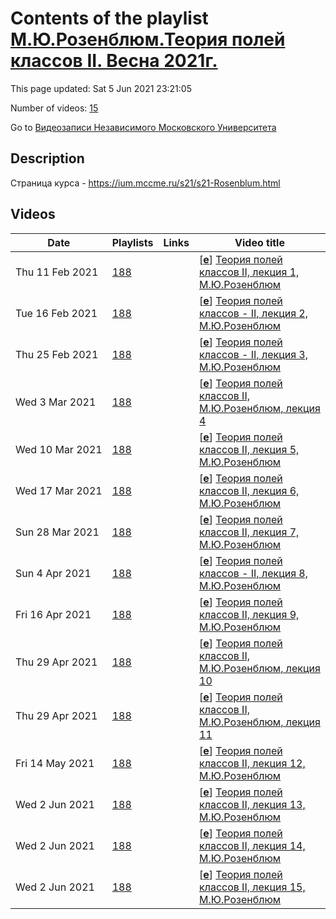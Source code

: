 # Contents of the playlist [М.Ю.Розенблюм.Теория полей классов II. Весна 2021г.](https://www.youtube.com/playlist?list=PLp9ABVh6_x4F89eMkgqcG4wa2Y2NvY2VP)

This page updated: Sat 5 Jun 2021 23:21:05

Number of videos: [15](#videos)

Go to [Видеозаписи Независимого Московского Университета](../README.md)

## Description

Страница курса - <https://ium.mccme.ru/s21/s21-Rosenblum.html>

## Videos

|Date|Playlists|Links|Video title|
|---|---|---|---|
| Thu&nbsp;11&nbsp;Feb&nbsp;2021 | [188](../playlists/188 "М.Ю.Розенблюм.Теория полей классов II. Весна 2021г.") |  | [[**e**](https://studio.youtube.com/video/nW-7f-8kbnA/edit "Edit")] [Теория полей классов II, лекция 1, М.Ю.Розенблюм](https://www.youtube.com/watch?v=nW-7f-8kbnA&list=PLp9ABVh6_x4F89eMkgqcG4wa2Y2NvY2VP) |
| Tue&nbsp;16&nbsp;Feb&nbsp;2021 | [188](../playlists/188 "М.Ю.Розенблюм.Теория полей классов II. Весна 2021г.") |  | [[**e**](https://studio.youtube.com/video/y620SkK_GOM/edit "Edit")] [Теория полей классов - II, лекция 2, М.Ю.Розенблюм](https://www.youtube.com/watch?v=y620SkK_GOM&list=PLp9ABVh6_x4F89eMkgqcG4wa2Y2NvY2VP) |
| Thu&nbsp;25&nbsp;Feb&nbsp;2021 | [188](../playlists/188 "М.Ю.Розенблюм.Теория полей классов II. Весна 2021г.") |  | [[**e**](https://studio.youtube.com/video/IgEmkVEGVBw/edit "Edit")] [Теория полей классов - II, лекция 3, М.Ю.Розенблюм](https://www.youtube.com/watch?v=IgEmkVEGVBw&list=PLp9ABVh6_x4F89eMkgqcG4wa2Y2NvY2VP) |
| Wed&nbsp;3&nbsp;Mar&nbsp;2021 | [188](../playlists/188 "М.Ю.Розенблюм.Теория полей классов II. Весна 2021г.") |  | [[**e**](https://studio.youtube.com/video/Mf3K53yx19E/edit "Edit")] [Теория полей классов II, М.Ю.Розенблюм, лекция 4](https://www.youtube.com/watch?v=Mf3K53yx19E&list=PLp9ABVh6_x4F89eMkgqcG4wa2Y2NvY2VP) |
| Wed&nbsp;10&nbsp;Mar&nbsp;2021 | [188](../playlists/188 "М.Ю.Розенблюм.Теория полей классов II. Весна 2021г.") |  | [[**e**](https://studio.youtube.com/video/I5zsO_O4u1c/edit "Edit")] [Теория полей классов II, лекция 5, М.Ю.Розенблюм](https://www.youtube.com/watch?v=I5zsO_O4u1c&list=PLp9ABVh6_x4F89eMkgqcG4wa2Y2NvY2VP) |
| Wed&nbsp;17&nbsp;Mar&nbsp;2021 | [188](../playlists/188 "М.Ю.Розенблюм.Теория полей классов II. Весна 2021г.") |  | [[**e**](https://studio.youtube.com/video/PYJK4JqAlB0/edit "Edit")] [Теория полей классов II, лекция 6, М.Ю.Розенблюм](https://www.youtube.com/watch?v=PYJK4JqAlB0&list=PLp9ABVh6_x4F89eMkgqcG4wa2Y2NvY2VP) |
| Sun&nbsp;28&nbsp;Mar&nbsp;2021 | [188](../playlists/188 "М.Ю.Розенблюм.Теория полей классов II. Весна 2021г.") |  | [[**e**](https://studio.youtube.com/video/9bDzb7PHHqA/edit "Edit")] [Теория полей классов II, лекция 7, М.Ю.Розенблюм](https://www.youtube.com/watch?v=9bDzb7PHHqA&list=PLp9ABVh6_x4F89eMkgqcG4wa2Y2NvY2VP) |
| Sun&nbsp;4&nbsp;Apr&nbsp;2021 | [188](../playlists/188 "М.Ю.Розенблюм.Теория полей классов II. Весна 2021г.") |  | [[**e**](https://studio.youtube.com/video/nUTXMZGWrJs/edit "Edit")] [Теория полей классов - II, лекция 8, М.Ю.Розенблюм](https://www.youtube.com/watch?v=nUTXMZGWrJs&list=PLp9ABVh6_x4F89eMkgqcG4wa2Y2NvY2VP) |
| Fri&nbsp;16&nbsp;Apr&nbsp;2021 | [188](../playlists/188 "М.Ю.Розенблюм.Теория полей классов II. Весна 2021г.") |  | [[**e**](https://studio.youtube.com/video/TM9LUNf2cBw/edit "Edit")] [Теория полей классов II, лекция 9, М.Ю.Розенблюм](https://www.youtube.com/watch?v=TM9LUNf2cBw&list=PLp9ABVh6_x4F89eMkgqcG4wa2Y2NvY2VP) |
| Thu&nbsp;29&nbsp;Apr&nbsp;2021 | [188](../playlists/188 "М.Ю.Розенблюм.Теория полей классов II. Весна 2021г.") |  | [[**e**](https://studio.youtube.com/video/5b7inGYTClQ/edit "Edit")] [Теория полей классов II, М.Ю.Розенблюм, лекция 10](https://www.youtube.com/watch?v=5b7inGYTClQ&list=PLp9ABVh6_x4F89eMkgqcG4wa2Y2NvY2VP) |
| Thu&nbsp;29&nbsp;Apr&nbsp;2021 | [188](../playlists/188 "М.Ю.Розенблюм.Теория полей классов II. Весна 2021г.") |  | [[**e**](https://studio.youtube.com/video/Ron7zo4rQyE/edit "Edit")] [Теория полей классов II, М.Ю.Розенблюм, лекция 11](https://www.youtube.com/watch?v=Ron7zo4rQyE&list=PLp9ABVh6_x4F89eMkgqcG4wa2Y2NvY2VP) |
| Fri&nbsp;14&nbsp;May&nbsp;2021 | [188](../playlists/188 "М.Ю.Розенблюм.Теория полей классов II. Весна 2021г.") |  | [[**e**](https://studio.youtube.com/video/jial-NBT7lA/edit "Edit")] [Теория полей классов II, лекция 12, М.Ю.Розенблюм](https://www.youtube.com/watch?v=jial-NBT7lA&list=PLp9ABVh6_x4F89eMkgqcG4wa2Y2NvY2VP) |
| Wed&nbsp;2&nbsp;Jun&nbsp;2021 | [188](../playlists/188 "М.Ю.Розенблюм.Теория полей классов II. Весна 2021г.") |  | [[**e**](https://studio.youtube.com/video/0LzCdUFazJc/edit "Edit")] [Теория полей классов II, лекция 13, М.Ю.Розенблюм](https://www.youtube.com/watch?v=0LzCdUFazJc&list=PLp9ABVh6_x4F89eMkgqcG4wa2Y2NvY2VP) |
| Wed&nbsp;2&nbsp;Jun&nbsp;2021 | [188](../playlists/188 "М.Ю.Розенблюм.Теория полей классов II. Весна 2021г.") |  | [[**e**](https://studio.youtube.com/video/ZyjehBeXH-Q/edit "Edit")] [Теория полей классов II, лекция 14, М.Ю.Розенблюм](https://www.youtube.com/watch?v=ZyjehBeXH-Q&list=PLp9ABVh6_x4F89eMkgqcG4wa2Y2NvY2VP) |
| Wed&nbsp;2&nbsp;Jun&nbsp;2021 | [188](../playlists/188 "М.Ю.Розенблюм.Теория полей классов II. Весна 2021г.") |  | [[**e**](https://studio.youtube.com/video/xOCk8PGZ_hM/edit "Edit")] [Теория полей классов II, лекция 15, М.Ю.Розенблюм](https://www.youtube.com/watch?v=xOCk8PGZ_hM&list=PLp9ABVh6_x4F89eMkgqcG4wa2Y2NvY2VP) |
